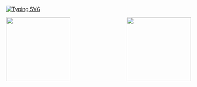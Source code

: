 [![Typing SVG](https://readme-typing-svg.herokuapp.com/?color=ff0000&size=35&center=true&vCenter=true&width=1000&lines=HELLO,+MY+NAME+is+Marcos+Sousa;I'm+26+years+old;I+from+Brasil,+MG;Bem+vindo!+:%29)](https://git.io/typing-svg)

<div>

  <img  height="175em" src="https://github-readme-stats.vercel.app/api?username=marcossantossousa&show_icons=true&theme=great-gatsby&include_all_commits=true&count_private=true"/>
  <img align="right" height="175em" src="https://github-readme-stats.vercel.app/api/top-langs/?username=marcossantossousa&layout=compact&langs_count=16&theme=great-gatsby"/>
<div >
 
